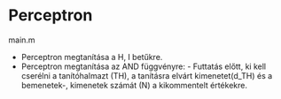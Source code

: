 # Perceptron
main.m
- Perceptron megtanítása a H, I betűkre. 
- Perceptron megtanítása az AND függvényre: - Futtatás előtt, ki kell cserélni a tanítóhalmazt (TH), a tanításra elvárt kimenetet(d_TH) és a bemenetek-, kimenetek számát (N) a kikommentelt értékekre.

